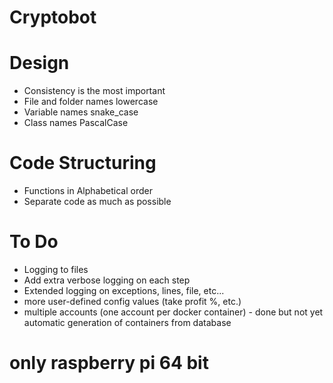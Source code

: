 # Cryptobot

# Design

- Consistency is the most important
- File and folder names lowercase
- Variable names snake_case
- Class names PascalCase

# Code Structuring

- Functions in Alphabetical order
- Separate code as much as possible

# To Do

 - Logging to files
 - Add extra verbose logging on each step
 - Extended logging on exceptions, lines, file, etc...
 - more user-defined config values (take profit %, etc.)
 - multiple accounts (one account per docker container) - done but not yet automatic generation of containers from database

# only raspberry pi 64 bit
